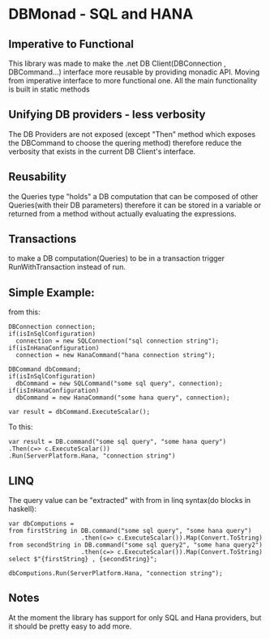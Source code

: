 # DBMonad - SQL and HANA

## Imperative to Functional

This library was made to make the .net DB Client(DBConnection , DBCommand...) interface more reusable by providing monadic API.
Moving from imperative interface to more functional one.
All the main functionality is built in static methods

## Unifying DB providers - less verbosity

The DB Providers are not exposed (except "Then" method which exposes the DBCommand to choose the quering method)
therefore reduce the verbosity that exists in the current DB Client's interface.

## Reusability

the Queries<T> type "holds" a DB computation that can be composed of other Queries(with their DB parameters) therefore it can be stored in a variable or returned from a method without actually evaluating the expressions.
  
## Transactions

to make a DB computation(Queries<T>) to be in a transaction trigger RunWithTransaction instead of run.

## Simple Example:

from this:
```
DBConnection connection;
if(isInSqlConfiguration)
  connection = new SQLConnection("sql connection string");
if(isInHanaConfiguration)
  connection = new HanaCommand("hana connection string");

DBCommand dbCommand;
if(isInSqlConfiguration)
  dbCommand = new SQLCommand("some sql query", connection);
if(isInHanaConfiguration)
  dbCommand = new HanaCommand("some hana query", connection);
  
var result = dbCommand.ExecuteScalar();
```

To this:
```
var result = DB.command("some sql query", "some hana query")
.Then(c=> c.ExecuteScalar())
.Run(ServerPlatform.Hana, "connection string")
```

## LINQ

The query value can be "extracted" with from in linq syntax(do blocks in haskell):
```
var dbComputions = 
from firstString in DB.command("some sql query", "some hana query")
                    .then(c=> c.ExecuteScalar()).Map(Convert.ToString)
from secondString in DB.command("some sql query2", "some hana query2")
                    .then(c=> c.ExecuteScalar()).Map(Convert.ToString)
select $"{firstString} , {secondString}";

dbComputions.Run(ServerPlatform.Hana, "connection string");
```

## Notes

At the moment the library has support for only SQL and Hana providers, but it should be pretty easy to add more.
